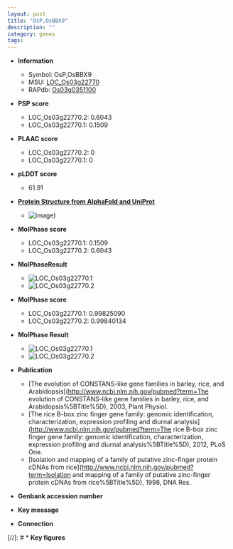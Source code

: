 ```yaml
---
layout: post
title: "OsP,OsBBX9"
description: ""
category: genes
tags: 
---
```


* **Information**  
    + Symbol: OsP,OsBBX9  
    + MSU: [LOC_Os03g22770](http://rice.plantbiology.msu.edu/cgi-bin/ORF_infopage.cgi?orf=LOC_Os03g22770)  
    + RAPdb: [Os03g0351100](http://rapdb.dna.affrc.go.jp/viewer/gbrowse_details/irgsp1?name=Os03g0351100)  

* **PSP score**  
    + LOC_Os03g22770.2: 0.6043 
    + LOC_Os03g22770.1: 0.1509 

* **PLAAC score**  
    + LOC_Os03g22770.2: 0 
    + LOC_Os03g22770.1: 0 

* **pLDDT score**
    + 61.91

* **[Protein Structure from AlphaFold and UniProt](https://www.uniprot.org/uniprotkb/O82112/entry#structure)**
    + ![image](https://ricepsp.github.io/images/E-O/AF-O82112-F1.png))

* **MolPhase score**
    + LOC_Os03g22770.1: 0.1509
    + LOC_Os03g22770.2: 0.6043

* **MolPhaseResult**
    + ![LOC_Os03g22770.1](https://ricepsp.github.io/pictures/LOC_Os03g/LOC_Os03g22770.1.png)
    + ![LOC_Os03g22770.2](https://ricepsp.github.io/pictures/LOC_Os03g/LOC_Os03g22770.2.png)

* **MolPhase score**
    + LOC_Os03g22770.1: 0.99825090
    + LOC_Os03g22770.2: 0.99840134

* **MolPhase Result**
    + ![LOC_Os03g22770.1](https://304243504.github.io/Pictures/LOC_Os03g/LOC_Os03g22770.1.png)
    + ![LOC_Os03g22770.2](https://304243504.github.io/Pictures/LOC_Os03g/LOC_Os03g22770.2.png)

* **Publication**  
    + [The evolution of CONSTANS-like gene families in barley, rice, and Arabidopsis](http://www.ncbi.nlm.nih.gov/pubmed?term=The evolution of CONSTANS-like gene families in barley, rice, and Arabidopsis%5BTitle%5D), 2003, Plant Physiol.
    + [The rice B-box zinc finger gene family: genomic identification, characterization, expression profiling and diurnal analysis](http://www.ncbi.nlm.nih.gov/pubmed?term=The rice B-box zinc finger gene family: genomic identification, characterization, expression profiling and diurnal analysis%5BTitle%5D), 2012, PLoS One.
    + [Isolation and mapping of a family of putative zinc-finger protein cDNAs from rice](http://www.ncbi.nlm.nih.gov/pubmed?term=Isolation and mapping of a family of putative zinc-finger protein cDNAs from rice%5BTitle%5D), 1998, DNA Res.

* **Genbank accession number**  

* **Key message**  

* **Connection**  

[//]: # * **Key figures**  


